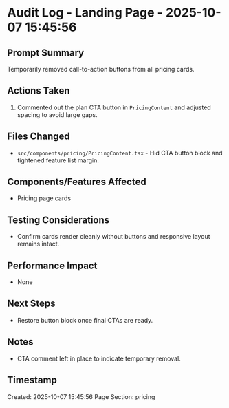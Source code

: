 # Audit Log - Landing Page - 2025-10-07 15:45:56

## Prompt Summary
Temporarily removed call-to-action buttons from all pricing cards.

## Actions Taken
1. Commented out the plan CTA button in `PricingContent` and adjusted spacing to avoid large gaps.

## Files Changed
- `src/components/pricing/PricingContent.tsx` - Hid CTA button block and tightened feature list margin.

## Components/Features Affected
- Pricing page cards

## Testing Considerations
- Confirm cards render cleanly without buttons and responsive layout remains intact.

## Performance Impact
- None

## Next Steps
- Restore button block once final CTAs are ready.

## Notes
- CTA comment left in place to indicate temporary removal.

## Timestamp
Created: 2025-10-07 15:45:56
Page Section: pricing
